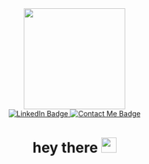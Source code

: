 <div id="header" align="center">
  <img src="https://media.giphy.com/media/jM4NGpvx6jZmW93hcZ/giphy.gif" width="200"/>
  <div id="badges">
  <a href="https://linkedin.com/in/enriquegarciagascon">
    <img src="https://img.shields.io/badge/LinkedIn-blue?style=for-the-badge&logo=linkedin&logoColor=white" alt="LinkedIn Badge"/>
  </a>
  <a href="mailto:enriquegarciagasc@gmail.com">
    <img src="https://img.shields.io/badge/contact me-red?style=for-the-badge&logo=gmail&logoColor=white" alt="Contact Me Badge"/>
  </a>
</div>
  <img src="https://komarev.com/ghpvc/?username=riskezwn&style=flat-square&color=blue" alt=""/>
  <h1>
  hey there
  <img src="https://media.giphy.com/media/hvRJCLFzcasrR4ia7z/giphy.gif" width="30px"/>
</h1>
</div>
